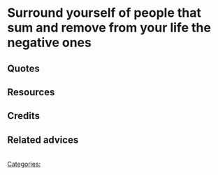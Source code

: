 # Surround yourself of people that sum and remove from your life the negative ones

## Quotes

## Resources

## Credits

## Related advices

<br/>[Categories:](../Categories/index.md)
